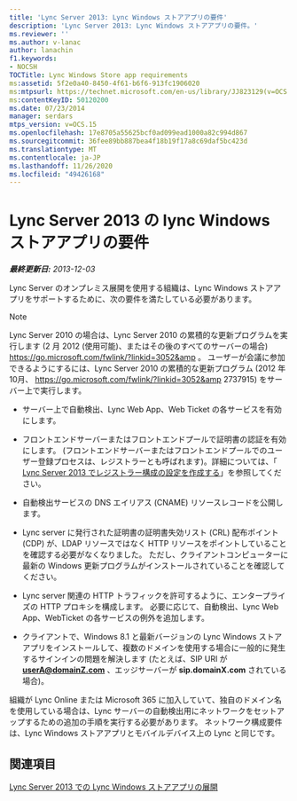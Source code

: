 ```yaml
---
title: 'Lync Server 2013: Lync Windows ストアアプリの要件'
description: 'Lync Server 2013: Lync Windows ストアアプリの要件。'
ms.reviewer: ''
ms.author: v-lanac
author: lanachin
f1.keywords:
- NOCSH
TOCTitle: Lync Windows Store app requirements
ms:assetid: 5f2e0a40-8450-4f61-b6f6-913fc1906020
ms:mtpsurl: https://technet.microsoft.com/en-us/library/JJ823129(v=OCS.15)
ms:contentKeyID: 50120200
ms.date: 07/23/2014
manager: serdars
mtps_version: v=OCS.15
ms.openlocfilehash: 17e8705a55625bcf0ad099ead1000a82c994d867
ms.sourcegitcommit: 36fee89bb887bea4f18b19f17a8c69daf5bc423d
ms.translationtype: MT
ms.contentlocale: ja-JP
ms.lasthandoff: 11/26/2020
ms.locfileid: "49426168"
---
```

# <a name="lync-windows-store-app-requirements-for-lync-server-2013"></a>Lync Server 2013 の lync Windows ストアアプリの要件

<div data-xmlns="http://www.w3.org/1999/xhtml">

<div class="topic" data-xmlns="http://www.w3.org/1999/xhtml" data-msxsl="urn:schemas-microsoft-com:xslt" data-cs="https://msdn.microsoft.com/">

<div data-asp="https://msdn2.microsoft.com/asp">



</div>

<div id="mainSection">

<div id="mainBody">

<span> </span>

_**最終更新日:** 2013-12-03_

Lync Server のオンプレミス展開を使用する組織は、Lync Windows ストアアプリをサポートするために、次の要件を満たしている必要があります。

<div>


> [!NOTE]  
> Lync Server 2010 の場合は、Lync Server 2010 の累積的な更新プログラムを実行します (2 月 2012 (使用可能)、またはその後のすべてのサーバーの場合) <A class=uri href="https://go.microsoft.com/fwlink/?linkid=3052%26kbid=2670352"> https://go.microsoft.com/fwlink/?linkid=3052&amp </A>。 ユーザーが会議に参加できるようにするには、Lync Server 2010 の累積的な更新プログラム (2012 年10月、 <A class=uri href="https://go.microsoft.com/fwlink/?linkid=3052%26kbid=2737915"> https://go.microsoft.com/fwlink/?linkid=3052&amp 2737915</A>) をサーバー上で実行します。



</div>

  - サーバー上で自動検出、Lync Web App、Web Ticket の各サービスを有効にします。

  - フロントエンドサーバーまたはフロントエンドプールで証明書の認証を有効にします。 (フロントエンドサーバーまたはフロントエンドプールでのユーザー登録プロセスは、レジストラーとも呼ばれます)。詳細については、「 [Lync Server 2013 でレジストラー構成の設定を作成する](lync-server-2013-create-registrar-configuration-settings.md)」を参照してください。

  - 自動検出サービスの DNS エイリアス (CNAME) リソースレコードを公開します。

  - Lync server に発行された証明書の証明書失効リスト (CRL) 配布ポイント (CDP) が、LDAP リソースではなく HTTP リソースをポイントしていることを確認する必要がなくなりました。 ただし、クライアントコンピューターに最新の Windows 更新プログラムがインストールされていることを確認してください。

  - Lync server 関連の HTTP トラフィックを許可するように、エンタープライズの HTTP プロキシを構成します。  必要に応じて、自動検出、Lync Web App、WebTicket の各サービスの例外を追加します。

  - クライアントで、Windows 8.1 と最新バージョンの Lync Windows ストアアプリをインストールして、複数のドメインを使用する場合に一般的に発生するサインインの問題を解決します (たとえば、SIP URI が **userA@domainZ.com** 、エッジサーバーが **sip.domainX.com** されている場合)。

組織が Lync Online または Microsoft 365 に加入していて、独自のドメイン名を使用している場合は、Lync サーバーの自動検出用にネットワークをセットアップするための追加の手順を実行する必要があります。 ネットワーク構成要件は、Lync Windows ストアアプリとモバイルデバイス上の Lync と同じです。

<div>

## <a name="see-also"></a>関連項目


[Lync Server 2013 での Lync Windows ストアアプリの展開](lync-server-2013-deploying-lync-windows-store-app.md)  
  

</div>

</div>

<span> </span>

</div>

</div>

</div>
